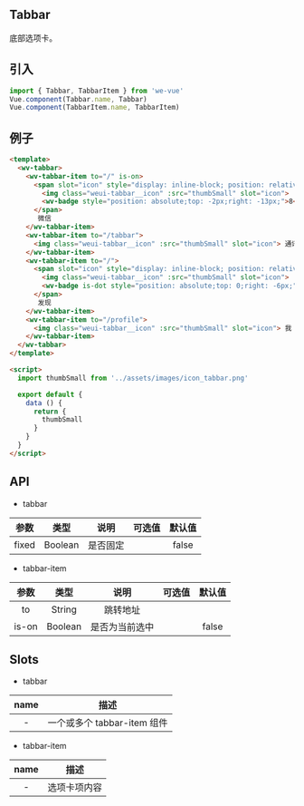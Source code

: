 Tabbar
---
底部选项卡。

## 引入

```js
import { Tabbar, TabbarItem } from 'we-vue'
Vue.component(Tabbar.name, Tabbar)
Vue.component(TabbarItem.name, TabbarItem)
```

## 例子

```html
<template>
  <wv-tabbar>
    <wv-tabbar-item to="/" is-on>
      <span slot="icon" style="display: inline-block; position: relative;">
        <img class="weui-tabbar__icon" :src="thumbSmall" slot="icon">
        <wv-badge style="position: absolute;top: -2px;right: -13px;">8</wv-badge>
      </span>
       微信
    </wv-tabbar-item>
    <wv-tabbar-item to="/tabbar">
      <img class="weui-tabbar__icon" :src="thumbSmall" slot="icon"> 通讯录
    </wv-tabbar-item>
    <wv-tabbar-item to="/">
      <span slot="icon" style="display: inline-block; position: relative;">
        <img class="weui-tabbar__icon" :src="thumbSmall" slot="icon">
        <wv-badge is-dot style="position: absolute;top: 0;right: -6px;">8</wv-badge>
      </span>
       发现
    </wv-tabbar-item>
    <wv-tabbar-item to="/profile">
      <img class="weui-tabbar__icon" :src="thumbSmall" slot="icon"> 我
    </wv-tabbar-item>
  </wv-tabbar>
</template>

<script>
  import thumbSmall from '../assets/images/icon_tabbar.png'

  export default {
    data () {
      return {
        thumbSmall
      }
    }
  }
</script>
```

## API

- tabbar

|   参数   |   类型    |   说明   | 可选值  |  默认值  |
| :----: | :-----: | :----: | :--: | :---: |
| fixed  | Boolean  |  是否固定   |      |   false    |

- tabbar-item

|   参数   |   类型    |   说明   | 可选值  |  默认值  |
| :----: | :-----: | :----: | :--: | :---: |
| to  | String  |  跳转地址   |      |       |
| is-on  | Boolean  |  是否为当前选中   |      |   false    |

## Slots

- tabbar

|   name   |   描述    |
| :----: | :-----: |
| -  | 一个或多个 tabbar-item 组件  |

- tabbar-item

|   name   |   描述    |
| :----: | :-----: |
| -  | 选项卡项内容  |
